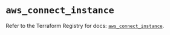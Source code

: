 # `aws_connect_instance`

Refer to the Terraform Registry for docs: [`aws_connect_instance`](https://registry.terraform.io/providers/hashicorp/aws/3.76.1/docs/resources/connect_instance).

